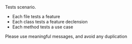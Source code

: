 Tests scenario.

* Each file tests a feature
* Each class tests a feature declension
* Each method tests a use case

Please use meaningful messages, and avoid any duplication

